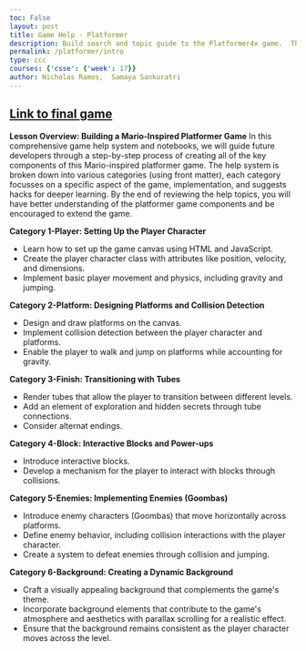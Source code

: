 ```yaml
---
toc: False
layout: post
title: Game Help - Platformer
description: Build search and topic guide to the Platformer4x game.  Think about topics and help system to foster learning, discussion, and exploration of game.
permalink: /platformer/intro
type: ccc
courses: {'csse': {'week': 17}}
author: Nicholas Ramos,  Samaya Sankuratri
---
```


## [Link to final game](https://nighthawkcoders.github.io/platformer4x/)

**Lesson Overview: Building a Mario-Inspired Platformer Game**
In this comprehensive game help system and notebooks, we will guide future developers through a step-by-step process of creating all of the key components of this Mario-inspired platformer game. The help system is broken down into various categories (using front matter), each category focusses on a specific aspect of the game, implementation, and suggests hacks for deeper learning. By the end of reviewing the help topics, you will have better understanding of the platformer game components and be encouraged to extend the game.

**Category 1-Player: Setting Up the Player Character**
- Learn how to set up the game canvas using HTML and JavaScript.
- Create the player character class with attributes like position, velocity, and dimensions.
- Implement basic player movement and physics, including gravity and jumping.

**Category 2-Platform: Designing Platforms and Collision Detection**
- Design and draw platforms on the canvas.
- Implement collision detection between the player character and platforms.
- Enable the player to walk and jump on platforms while accounting for gravity.

**Category 3-Finish: Transitioning with Tubes**
- Render tubes that allow the player to transition between different levels.
- Add an element of exploration and hidden secrets through tube connections.
- Consider alternat endings.

**Category 4-Block: Interactive Blocks and Power-ups**
- Introduce interactive blocks.
- Develop a mechanism for the player to interact with blocks through collisions.

**Category 5-Enemies: Implementing Enemies (Goombas)**
- Introduce enemy characters (Goombas) that move horizontally across platforms.
- Define enemy behavior, including collision interactions with the player character.
- Create a system to defeat enemies through collision and jumping.

**Category 6-Background: Creating a Dynamic Background**
- Craft a visually appealing background that complements the game's theme.
- Incorporate background elements that contribute to the game's atmosphere and aesthetics with parallax scrolling for a realistic effect.
- Ensure that the background remains consistent as the player character moves across the level.

